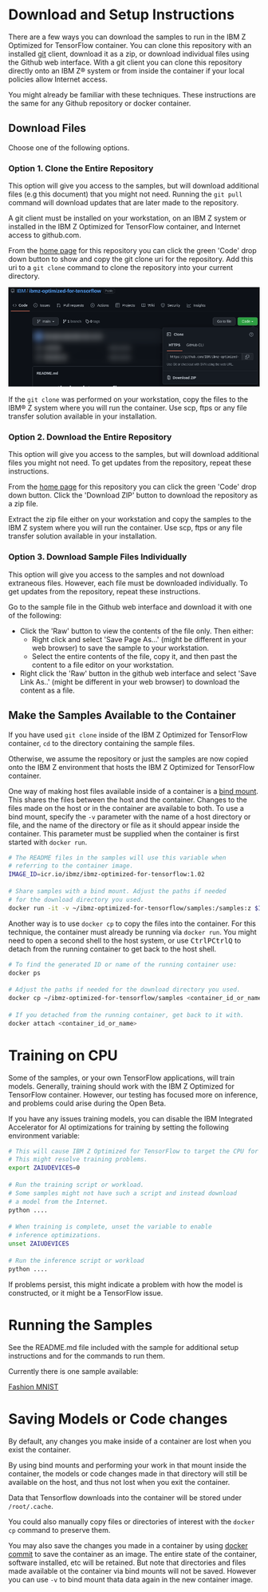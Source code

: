 # Download and Setup Instructions

There are a few ways you can download the samples to run in the IBM Z Optimized for TensorFlow container. You can clone this repository with an installed [git](https://git-scm.com) client, download it as a zip, or download individual files using the Github web interface. With a git client you can clone this repository directly onto an IBM Z&reg; system or from inside the container if your local policies allow Internet access.

You might already be familiar with these techniques. These instructions are the same for any Github repository or docker container.

## Download Files

Choose one of the following options.

### Option 1. Clone the Entire Repository

This option will give you access to the samples, but will download additional files (e.g this document) that you might not need. Running the `git pull` command will download updates that are later made to the repository.

A git client must be installed on your workstation, on an IBM Z system or installed in the IBM Z Optimized for TensorFlow container, and Internet access to github.com.

From the [home page](https://github.com/IBM/ibmz-optimized-for-tensorflow) for this repository you can click the green 'Code' drop down button to show and copy the git clone uri for the repository. Add this uri to a `git clone` command to clone the repository into your current directory.

![Github repository green code drop down button](github-green-code-button-dropdown.png)

If the `git clone` was performed on your workstation, copy the files to the IBM&reg; Z system where you will run the container. Use scp, ftps or any file transfer solution available in your installation.

### Option 2. Download the Entire Repository

This option will give you access to the samples, but will download additional files you might not need. To get updates from the repository, repeat these instructions.

From the [home page](https://github.com/IBM/ibmz-optimized-for-tensorflow) for this repository you can click the green 'Code' drop down button. Click the 'Download ZIP' button to download the repository as a zip file.

Extract the zip file either on your workstation and copy the samples to the IBM Z system where you will run the container. Use scp, ftps or any file transfer solution available in your installation.

### Option 3. Download Sample Files Individually

This option will give you access to the samples and not download extraneous files. However, each file must be downloaded individually. To get updates from the repository, repeat these instructions.

Go to the sample file in the Github web interface and download it with one of the following:

- Click the 'Raw' button to view the contents of the file only. Then either:
  - Right click and select 'Save Page As...' (might be different in your web browser) to save the sample to  your workstation.
  - Select the entire contents of the file, copy it, and then past the content to a file editor on your workstation.
- Right click the 'Raw' button in the github web interface and select 'Save Link As..'  (might be different in your web browser) to download the content as a file.

## Make the Samples Available to the Container

If you have used `git clone` inside of the IBM Z Optimized for TensorFlow container, `cd` to the directory containing the sample files.

Otherwise, we assume the repository or just the samples are now copied onto the IBM Z environment that hosts the IBM Z Optimized for TensorFlow container.

One way of making host files available inside of a container is a [bind mount](https://docs.docker.com/storage/bind-mounts/). This shares the files between the host and the container. Changes to the files made on the host or in the container are available to both. To use a bind mount, specify the `-v` parameter with the name of a host directory or file, and the name of the directory or file as it should appear inside the container. This parameter must be supplied when the container is first started with `docker run`.

```bash
# The README files in the samples will use this variable when
# referring to the container image.
IMAGE_ID=icr.io/ibmz/ibmz-optimized-for-tensorflow:1.02

# Share samples with a bind mount. Adjust the paths if needed
# for the download directory you used.
docker run -it -v ~/ibmz-optimized-for-tensorflow/samples:/samples:z $IMAGE_ID /bin/bash
```

Another way is to use `docker cp` to copy the files into the container. For this technique, the container must already be running via `docker run`. You might need to open a second shell to the host system, or use <kbd>Ctrl</kbd><kbd>P</kbd><kbd>Ctrl</kbd><kbd>Q</kbd> to detach from the running container to get back to the host shell.

```bash
# To find the generated ID or name of the running container use:
docker ps

# Adjust the paths if needed for the download directory you used.
docker cp ~/ibmz-optimized-for-tensorflow/samples <container_id_or_name>:/samples

# If you detached from the running container, get back to it with.
docker attach <container_id_or_name>
```

# Training on CPU

Some of the samples, or your own TensorFlow applications, will train models. Generally, training should work with the IBM Z Optimized for TensorFlow container. However, our testing has focused more on inference, and problems could arise during the Open Beta.

If you have any issues training models, you can disable the IBM Integrated Accelerator for AI optimizations for training by setting the following environment variable:

```bash
# This will cause IBM Z Optimized for TensorFlow to target the CPU for all operations.
# This might resolve training problems.
export ZAIUDEVICES=0

# Run the training script or workload. 
# Some samples might not have such a script and instead download 
# a model from the Internet.
python ....

# When training is complete, unset the variable to enable 
# inference optimizations.
unset ZAIUDEVICES

# Run the inference script or workload
python ....
```

If problems persist, this might indicate a problem with how the model is constructed, or it might be a TensorFlow issue.

# Running the Samples

See the README.md file included with the sample for additional setup instructions and for the commands to run them.

Currently there is one sample available:

[Fashion MNIST](fashion-mnist)

# Saving Models or Code changes

By default, any changes you make inside of a container are lost when you exist the container.

By using bind mounts and performing your work in that mount inside the container, the models or code changes made in that directory will still be available on the host, and thus not lost when you exit the container.

Data that Tensorflow downloads into the container will be stored under `/root/.cache`.

You could also manually copy files or directories of interest with the `docker cp` command to preserve them.

You may also save the changes you made in a container by using [docker commit](https://docs.docker.com/engine/reference/commandline/commit/) to save the container as an image. The entire state of the container, software installed, etc will be retained. But note that directories and files made available ot the container via bind mounts will not be saved. However you can use `-v` to bind mount thata data again in the new container image.
